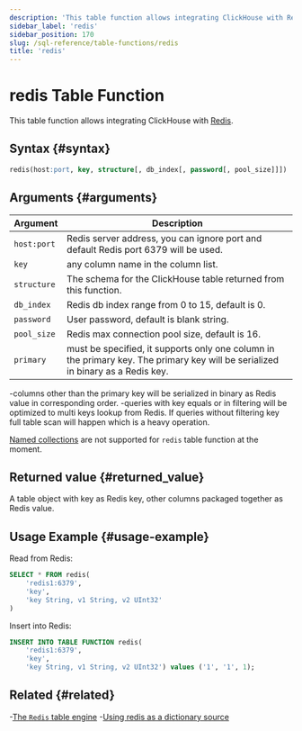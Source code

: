 ```yaml
---
description: 'This table function allows integrating ClickHouse with Redis.'
sidebar_label: 'redis'
sidebar_position: 170
slug: /sql-reference/table-functions/redis
title: 'redis'
---
```


# redis Table Function

This table function allows integrating ClickHouse with [Redis](https://redis.io/).

## Syntax {#syntax}

```sql
redis(host:port, key, structure[, db_index[, password[, pool_size]]])
```

## Arguments {#arguments}

| Argument    | Description                                                                                                |
|-------------|------------------------------------------------------------------------------------------------------------|
| `host:port` | Redis server address, you can ignore port and default Redis port 6379 will be used.                          |
| `key`       | any column name in the column list.                                                                        |
| `structure` | The schema for the ClickHouse table returned from this function.                                             |
| `db_index`  | Redis db index range from 0 to 15, default is 0.                                                             |
| `password`  | User password, default is blank string.                                                                    |
| `pool_size` | Redis max connection pool size, default is 16.                                                               |
| `primary`   | must be specified, it supports only one column in the primary key. The primary key will be serialized in binary as a Redis key. |

-columns other than the primary key will be serialized in binary as Redis value in corresponding order.
-queries with key equals or in filtering will be optimized to multi keys lookup from Redis. If queries without filtering key full table scan will happen which is a heavy operation.

[Named collections](/operations/named-collections.md) are not supported for `redis` table function at the moment.

## Returned value {#returned_value}

A table object with key as Redis key, other columns packaged together as Redis value.

## Usage Example {#usage-example}

Read from Redis:

```sql
SELECT * FROM redis(
    'redis1:6379',
    'key',
    'key String, v1 String, v2 UInt32'
)
```

Insert into Redis:

```sql
INSERT INTO TABLE FUNCTION redis(
    'redis1:6379',
    'key',
    'key String, v1 String, v2 UInt32') values ('1', '1', 1);
```

## Related {#related}

-[The `Redis` table engine](/engines/table-engines/integrations/redis.md)
-[Using redis as a dictionary source](/sql-reference/dictionaries/index.md#redis)
